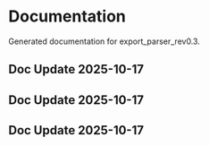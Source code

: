 # Documentation

Generated documentation for export_parser_rev0.3.

## Doc Update 2025-10-17

## Doc Update 2025-10-17

## Doc Update 2025-10-17
